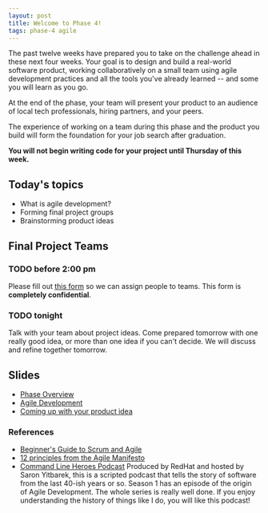 ```yaml
---
layout: post
title: Welcome to Phase 4!
tags: phase-4 agile
---
```


The past twelve weeks have prepared you to take on the challenge ahead in these next four weeks. Your goal is to design and build a real-world software product, working collaboratively on a small team using agile development practices and all the tools you've already learned -- and some you will learn as you go.

At the end of the phase, your team will present your product to an audience of local tech professionals, hiring partners, and your peers.

The experience of working on a team during this phase and the product you build will form the foundation for your job search after graduation.

**You will not begin writing code for your project until Thursday of this week.**

## Today's topics

- What is agile development?
- Forming final project groups
- Brainstorming product ideas

## Final Project Teams

### TODO before 2:00 pm

Please fill out [this form](https://forms.gle/s1DfRynUwUVq2AwN9) so we can assign people to teams. This form is **completely confidential**.

### TODO tonight

Talk with your team about project ideas. Come prepared tomorrow with one really good idea, or more than one idea if you can't decide. We will discuss and refine together tomorrow.

## Slides

- [Phase Overview](https://drive.google.com/file/d/14y0MVG1eXjvD15AkP8ISQROeT_atxPIP/view?usp=sharing)
- [Agile Development](https://drive.google.com/file/d/11FdKfcBitBjs7R6Tqkug7oTn9NWdCltQ/view?usp=sharing)
- [Coming up with your product idea](https://drive.google.com/file/d/1vLEOotRpy3s_scOP6hLOwntxkzZp__on/view?usp=sharing)

### References

- [Beginner's Guide to Scrum and Agile](https://blog.trello.com/beginners-guide-scrum-and-agile-project-management)
- [12 principles from the Agile Manifesto](https://www.agilealliance.org/agile101/12-principles-behind-the-agile-manifesto/)
- [Command Line Heroes Podcast](https://www.redhat.com/en/command-line-heroes) Produced by RedHat and hosted by Saron Yitbarek, this is a scripted podcast that tells the story of software from the last 40-ish years or so. Season 1 has an episode of the origin of Agile Development. The whole series is really well done. If you enjoy understanding the history of things like I do, you will like this podcast!
